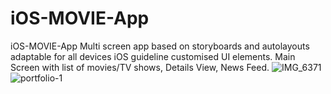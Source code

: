 # iOS-MOVIE-App
iOS-MOVIE-App  Multi screen app based on storyboards and autolayouts adaptable for all devices iOS guideline customised UI elements. Main Screen with list of movies/TV shows, Details View, News Feed.
![IMG_6371](https://user-images.githubusercontent.com/17412267/121288092-1af00100-c8e3-11eb-9b3d-611e17a0de08.jpg)
![portfolio-1](https://user-images.githubusercontent.com/17412267/121288186-407d0a80-c8e3-11eb-834f-76d39f1c34ef.png)
